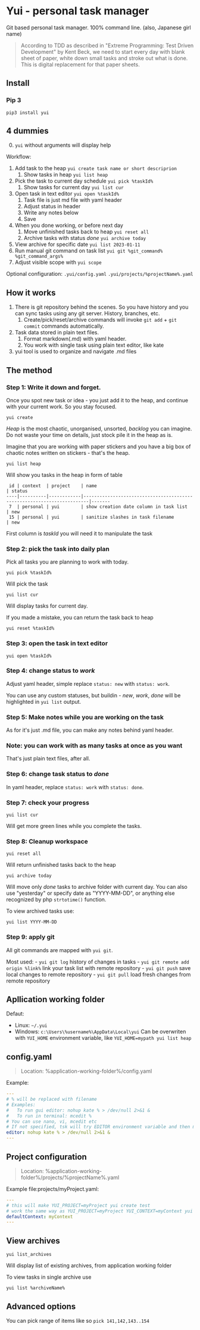 # Yui - personal task manager
Git based personal task manager.
100% command line.
(also, Japanese girl name)

> According to TDD as described in "Extreme Programming: Test Driven Development" by Kent Beck,
we need to start every day with blank sheet of paper, white down small tasks
and stroke out what is done. This is digital replacement for that paper sheets.

## Install
### Pip 3
```
pip3 install yui
```


## 4 dummies
 0. `yui` without arguments will display help

Workflow:
 1. Add task to the heap `yui create task name or short descriprion`
    1. Show tasks in heap `yui list heap`
 2. Pick the task to current day schedule `yui pick %taskId%` 
    1. Show tasks for current day `yui list cur`
 3. Open task in text editor  `yui open %taskId%`
    1. Task file is just md file with yaml header
    2. Adjust status in header
    3. Write any notes below
    4. Save
 4. When you done working, or before next day
    1. Move unfinished tasks back to heap `yui reset all`
    2. Archive tasks with status *done*  `yui archive today`
 5. View archive for specific date `yui list 2023-01-11`
 6. Run manual git command on task list `yui git %git_command% %git_command_args%`
 7. Adjust visible scope with `yui scope`
 
Optional configuration:
`.yui/config.yaml`
`.yui/projects/%projectName%.yaml`
 
## How it works
 1. There is git repository behind the scenes. So you have history and you can sync tasks using any git server. History, branches, etc.
    1. Create/pick/reset/archive commands will invoke `git add` + `git commit` commands automatically.
 2. Task data stored in plain text files.
    1. Format markdown(.md) with yaml header.
    2. You work with single task using plain text editor, like kate
 3. yui tool is used to organize and navigate .md files
 
## The method
### Step 1: Write it down and forget. 
Once you spot new task or idea - you just add it to the heap, and continue with your current work. So you stay focused.
```
yui create
```
*Heap* is the most chaotic, unorganised, unsorted, *backlog* you can imagine.
Do not waste your time on details, just stock pile it in the heap as is.

Imagine that you are working with paper stickers and you have a big box of chaotic notes written on stickers - that's the heap.
```
yui list heap
```
Will show you tasks in the heap in form of table
```
 id | context  | project    | name                                                                   | status
----|----------|------------|------------------------------------------------------------------------|-------
 7  | personal | yui        | show creation date column in task list                                 | new   
 15 | personal | yui        | sanitize slashes in task filename                                      | new
```
First column is *taskId* you will need it to manipulate the task

### Step 2: pick the task into daily plan
Pick all tasks you are planning to work with today. 
```
yui pick %taskId%
```
Will pick the task
```
yui list cur
```
Will display tasks for current day.

If you made a mistake, you can return the task back to heap
```
yui reset %taskId%
```

### Step 3: open the task in text editor
```
yui open %taskId%
```
### Step 4: change status to *work*
Adjust yaml header, simple replace `status: new` with `status: work`.

You can use any custom statuses, but buildin - *new*, *work*, *done* will be highlighted in `yui list` output.

### Step 5: Make notes while you are working on the task
As for it's just .md file, you can make any notes behind yaml header.

### Note: you can work with as many tasks at once as you want
That's just plain text files, after all.

### Step 6: change task status to *done*
In yaml header, replace `status: work` with `status: done`.

### Step 7: check your progress
```
yui list cur
```
Will get more green lines while you complete the tasks.

### Step 8: Cleanup workspace
```
yui reset all
```
Will return unfinished tasks back to the heap
```
yui archive today
```
Will move only *done* tasks to archive folder with current day. You can also use "yesterday" or specify date as "YYYY-MM-DD", or anything else recognized by php `strtotime()` function.

To view archived tasks use:
```
yui list YYYY-MM-DD
```

### Step 9: apply git
All git commands are mapped with `yui git`.

Most used:
    - `yui git log` history of changes in tasks
    - `yui git remote add origin %link%` link your task list with remote repository
    - `yui git push` save local changes to remote repository
    - `yui git pull` load fresh changes from remote repository
   
## Apllication working folder
Defaut:
 - Linux: `~/.yui`
 - Windows: `c:\Users\%username%\AppData\Local\yui`
Can be overwriten with `YUI_HOME` environment variable, like `YUI_HOME=mypath yui list heap`


## config.yaml
> Location: %application-working-folder%/config.yaml

Example:
```yaml
---
# % will be replaced with filename
# Examples:
#   To run gui editor: nohup kate % > /dev/null 2>&1 &
#   To run in terminal: mcedit %
# You can use nano, vi, mcedit etc
# If not specified, tsk will try EDITOR environment variable and then mcedit, nano, vim, vi, ee in that order
editor: nohup kate % > /dev/null 2>&1 &
---
```

## Project configuration
> Location: %application-working-folder%/projects/%projectName%.yaml

Example file:projects/myProject.yaml:
```yaml
---
# this will make YUI_PROJECT=myProject yui create test
# work the same way as YUI_PROJECT=myProject YUI_CONTEXT=myContext yui create test
defaultContext: myContext
---
```

## View archives
```
yui list_archives
```
Will display list of existing archives, from application working folder

To view tasks in single archive use
```
yui list %archiveName%
```

## Advanced options
You can pick range of items like so `pick 141,142,143..154`
